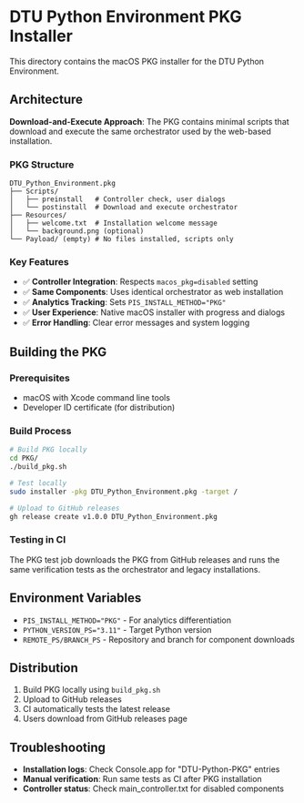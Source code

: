 # DTU Python Environment PKG Installer

This directory contains the macOS PKG installer for the DTU Python Environment.

## Architecture

**Download-and-Execute Approach**: The PKG contains minimal scripts that download and execute the same orchestrator used by the web-based installation.

### PKG Structure
```
DTU_Python_Environment.pkg
├── Scripts/
│   ├── preinstall   # Controller check, user dialogs
│   └── postinstall  # Download and execute orchestrator
├── Resources/
│   ├── welcome.txt  # Installation welcome message
│   └── background.png (optional)
└── Payload/ (empty) # No files installed, scripts only
```

### Key Features
- ✅ **Controller Integration**: Respects `macos_pkg=disabled` setting
- ✅ **Same Components**: Uses identical orchestrator as web installation  
- ✅ **Analytics Tracking**: Sets `PIS_INSTALL_METHOD="PKG"`
- ✅ **User Experience**: Native macOS installer with progress and dialogs
- ✅ **Error Handling**: Clear error messages and system logging

## Building the PKG

### Prerequisites
- macOS with Xcode command line tools
- Developer ID certificate (for distribution)

### Build Process
```bash
# Build PKG locally
cd PKG/
./build_pkg.sh

# Test locally  
sudo installer -pkg DTU_Python_Environment.pkg -target /

# Upload to GitHub releases
gh release create v1.0.0 DTU_Python_Environment.pkg
```

### Testing in CI
The PKG test job downloads the PKG from GitHub releases and runs the same verification tests as the orchestrator and legacy installations.

## Environment Variables
- `PIS_INSTALL_METHOD="PKG"` - For analytics differentiation
- `PYTHON_VERSION_PS="3.11"` - Target Python version
- `REMOTE_PS/BRANCH_PS` - Repository and branch for component downloads

## Distribution
1. Build PKG locally using `build_pkg.sh`
2. Upload to GitHub releases
3. CI automatically tests the latest release
4. Users download from GitHub releases page

## Troubleshooting
- **Installation logs**: Check Console.app for "DTU-Python-PKG" entries
- **Manual verification**: Run same tests as CI after PKG installation
- **Controller status**: Check main_controller.txt for disabled components
